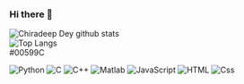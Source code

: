 ### Hi there 👋

![Chiradeep Dey github stats](https://github-readme-stats.vercel.app/api?username=chiradeepdey&show_icons=true&hide_border=false)\
![Top Langs](https://github-readme-stats.vercel.app/api/top-langs/?username=chiradeepdey)\
#00599C
<p>
  <img alt="Python" src="https://img.shields.io/badge/Python-3776AB?logo=python&logoColor=white&style=plastic" />
  <img alt="C" src="https://img.shields.io/badge/C-3776AB?logo=C&logoColor=white&style=plastic" />
  <img alt="C++" src="https://img.shields.io/badge/C++-00599C?logo=C++&logoColor=white&style=plastic" />
  <img alt="Matlab" src="https://img.shields.io/badge/Matlab-3776AB?logo=Matlab&logoColor=white&style=plastic" />
  <img alt="JavaScript" src="https://img.shields.io/badge/JavaScript-F7DF1E?logo=javascript&logoColor=white&style=plastic" />
  <img alt="HTML" src="https://img.shields.io/badge/HTML-E34F26?logo=html5&logoColor=white&style=plastic" />
  <img alt="Css" src="https://img.shields.io/badge/CSS-1572B6?logo=css3&logoColor=white&style=plastic" />
  
  
</p>


<!--
**chiradeepdey/chiradeepdey** is a ✨ _special_ ✨ repository because its `README.md` (this file) appears on your GitHub profile.

Here are some ideas to get you started:

- 🔭 I’m currently working on ...
- 🌱 I’m currently learning ...
- 👯 I’m looking to collaborate on ...
- 🤔 I’m looking for help with ...
- 💬 Ask me about ...
- 📫 How to reach me: ...
- 😄 Pronouns: ...
- ⚡ Fun fact: ...
-->
